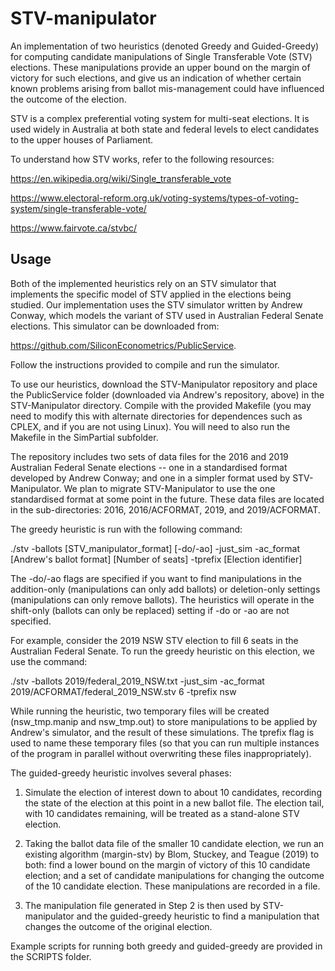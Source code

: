 # STV-manipulator
An implementation of two heuristics (denoted Greedy and Guided-Greedy) for computing candidate manipulations of Single Transferable Vote (STV) elections. These manipulations provide an upper bound on the margin of victory for such elections, and give us an indication of whether certain known problems arising from ballot mis-management could have influenced the outcome of the election.

STV is a complex preferential voting system for multi-seat elections. It is used widely in Australia at both state and federal levels to elect candidates to the upper houses of Parliament. 

To understand how STV works, refer to the following resources:

https://en.wikipedia.org/wiki/Single_transferable_vote

https://www.electoral-reform.org.uk/voting-systems/types-of-voting-system/single-transferable-vote/

https://www.fairvote.ca/stvbc/


Usage
------

Both of the implemented heuristics rely on an STV simulator that implements the specific model of STV applied in the elections being studied. Our implementation uses the STV simulator written by Andrew Conway, which models the variant of STV used in Australian Federal Senate elections. This simulator can be downloaded from:

https://github.com/SiliconEconometrics/PublicService. 

Follow the instructions provided to compile and run the simulator.

To use our heuristics, download the STV-Manipulator repository and place the PublicService folder (downloaded via Andrew's repository, above) in the STV-Manipulator directory. Compile with the provided Makefile (you may need to modify this with alternate directories for dependences such as CPLEX, and if you are not using Linux). You will need to also run the Makefile in the SimPartial subfolder.

The repository includes two sets of data files for the 2016 and 2019 Australian Federal Senate elections -- one in a standardised format developed by Andrew Conway; and one in a simpler format used by STV-Manipulator. We plan to migrate STV-Manipulator to use the one standardised format at some point in the future. These data files are located in the sub-directories: 2016, 2016/ACFORMAT, 2019, and 2019/ACFORMAT.

The greedy heuristic is run with the following command:

./stv -ballots [STV_manipulator_format] [-do/-ao] -just_sim -ac_format [Andrew's ballot format] [Number of seats] -tprefix [Election identifier]

The -do/-ao flags are specified if you want to find manipulations in the addition-only (manipulations can only add ballots) or deletion-only settings (manipulations can only remove ballots). The heuristics will operate in the shift-only (ballots can only be replaced) setting if -do or -ao are not specified.

For example, consider the 2019 NSW STV election to fill 6 seats in the Australian Federal Senate. To run the greedy heuristic on this election, we use the command:

./stv -ballots 2019/federal_2019_NSW.txt -just_sim -ac_format 2019/ACFORMAT/federal_2019_NSW.stv 6 -tprefix nsw

While running the heuristic, two temporary files will be created (nsw_tmp.manip and nsw_tmp.out) to store manipulations to be applied by Andrew's simulator, and the result of these simulations. The tprefix flag is used to name these temporary files (so that you can run multiple instances of the program in parallel without overwriting these files inappropriately). 

The guided-greedy heuristic involves several phases:
1. Simulate the election of interest down to about 10 candidates, recording the state of the election at this point in a new ballot file. The election tail, with 10 candidates remaining, will be treated as a stand-alone STV election.

2. Taking the ballot data file of the smaller 10 candidate election, we run an existing algorithm (margin-stv) by Blom, Stuckey, and Teague (2019) to both: find a lower bound on the margin of victory of this 10 candidate election; and a set of candidate manipulations for changing the outcome of the 10 candidate election. These manipulations are recorded in a file.

3. The manipulation file generated in Step 2 is then used by STV-manipulator and the guided-greedy heuristic to find a manipulation that changes the outcome of the original election.

Example scripts for running both greedy and guided-greedy are provided in the SCRIPTS folder. 
